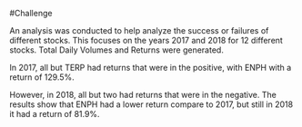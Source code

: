 #Challenge

An analysis was conducted to help analyze the success or failures of different stocks.  This focuses on the years 2017 and 2018 for 12 different stocks.  Total Daily Volumes and Returns were generated.  

In 2017, all but TERP had returns that were in the positive, with ENPH with a return of 129.5%.  


However, in 2018, all but two had returns that were in the negative.  The results show that ENPH had a lower return compare to 2017, but still in 2018 it had a return of 81.9%.


